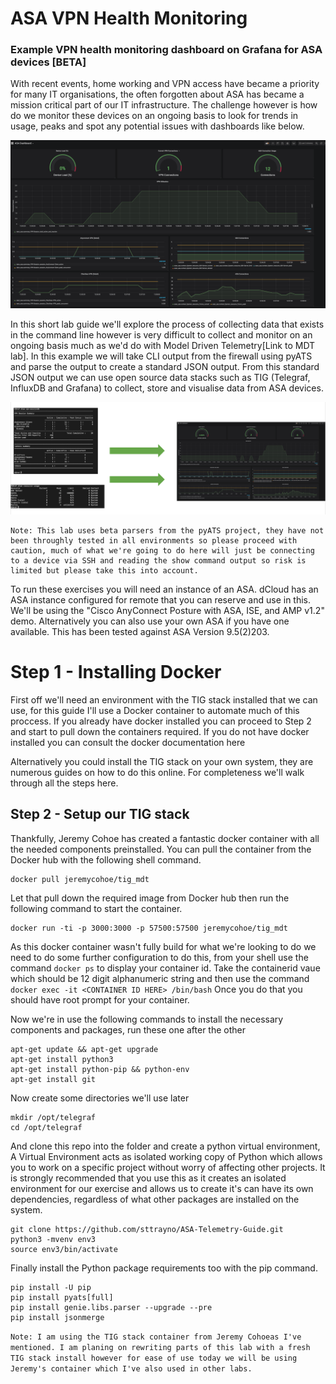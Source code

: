 # ASA VPN Health Monitoring 
### Example VPN health monitoring dashboard on Grafana for ASA devices [BETA]

With recent events, home working and VPN access have became a priority for many IT organisations, the often forgotten about ASA has became a mission critical part of our IT infrastructure. The challenge however is how do we monitor these devices on an ongoing basis to look for trends in usage, peaks and spot any potential issues with dashboards like below.

![](./images/dashboard-1.png)

In this short lab guide we'll explore the process of collecting data that exists in the command line however is very difficult to collect and monitor on an ongoing basis much as we'd do with Model Driven Telemetry[Link to MDT lab]. In this example we will take CLI output from the firewall using pyATS and parse the output to create a standard JSON output. From this standard JSON output we can use open source data stacks such as TIG (Telegraf, InfluxDB and Grafana) to collect, store and visualise data from ASA devices.

![](./images/dashboard.png)

```
Note: This lab uses beta parsers from the pyATS project, they have not been throughly tested in all environments so please proceed with caution, much of what we're going to do here will just be connecting to a device via SSH and reading the show command output so risk is limited but please take this into account.
```

To run these exercises you will need an instance of an ASA. dCloud has an ASA instance configured for remote that you can reserve and use in this. We'll be using the "Cisco AnyConnect Posture with ASA, ISE, and AMP v1.2" demo. Alternatively you can also use your own ASA if you have one available. This has been tested against ASA Version 9.5(2)203.

# Step 1 - Installing Docker

First off we'll need an environment with the TIG stack installed that we can use, for this guide I'll use a Docker container to automate much of this proccess. If you already have docker installed you can proceed to Step 2 and start to pull down the containers required. If you do not have docker installed you can consult the docker documentation here

Alternatively you could install the TIG stack on your own system, they are numerous guides on how to do this online. For completeness we'll walk through all the steps here.

## Step 2 - Setup our TIG stack

Thankfully, Jeremy Cohoe has created a fantastic docker container with all the needed components preinstalled. You can pull the container from the Docker hub with the following shell command.

```
docker pull jeremycohoe/tig_mdt
```

Let that pull down the required image from Docker hub then run the following command to start the container.

```
docker run -ti -p 3000:3000 -p 57500:57500 jeremycohoe/tig_mdt
```

As this docker container wasn't fully build for what we're looking to do we need to do some further configuration to do this, from your shell use the command ```docker ps``` to display your container id. Take the containerid vaue which should be 12 digit alphanumeric string and then use the command ```docker exec -it <CONTAINER ID HERE> /bin/bash``` Once you do that you should have root prompt for your container.

Now we're in use the following commands to install the necessary components and packages, run these one after the other

```
apt-get update && apt-get upgrade
apt-get install python3
apt-get install python-pip && python-env
apt-get install git
```

Now create some directories we'll use later

```
mkdir /opt/telegraf
cd /opt/telegraf
```

And clone this repo into the folder and create a python virtual environment, A Virtual Environment acts as isolated working copy of Python which allows you to work on a specific project without worry of affecting other projects. It is strongly recommended that you use this as it creates an isolated environment for our exercise and allows us to create it's can have its own dependencies, regardless of what other packages are installed on the system.

```
git clone https://github.com/sttrayno/ASA-Telemetry-Guide.git
python3 -mvenv env3
source env3/bin/activate
```

Finally install the Python package requirements too with the pip command.

```
pip install -U pip
pip install pyats[full]
pip install genie.libs.parser --upgrade --pre
pip install jsonmerge
```

```Note: I am using the TIG stack container from Jeremy Cohoeas I've mentioned. I am planing on rewriting parts of this lab with a fresh TIG stack install however for ease of use today we will be using Jeremy's container which I've also used in other labs.```


